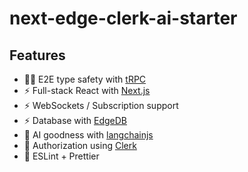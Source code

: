 # next-edge-clerk-ai-starter

## Features
- 🧙‍♂️ E2E type safety with [tRPC](https://trpc.io)
- ⚡ Full-stack React with [Next.js](https://nextjs.org)
- ⚡ WebSockets / Subscription support
- ⚡ Database with [EdgeDB](https://www.edgedb.com/)
- 🧠 AI goodness with [langchainjs](https://github.com/hwchase17/langchainjs)
- 🔐 Authorization using [Clerk](https://clerk.com/)
- 🎨 ESLint + Prettier
